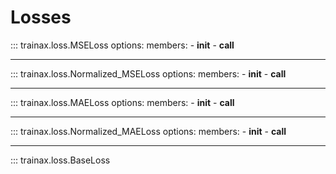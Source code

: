 # Losses

::: trainax.loss.MSELoss
    options:
        members:
            - __init__
            - __call__

---

::: trainax.loss.Normalized_MSELoss
    options:
        members:
            - __init__
            - __call__

---

::: trainax.loss.MAELoss
    options:
        members:
            - __init__
            - __call__

---

::: trainax.loss.Normalized_MAELoss
    options:
        members:
            - __init__
            - __call__

---

::: trainax.loss.BaseLoss